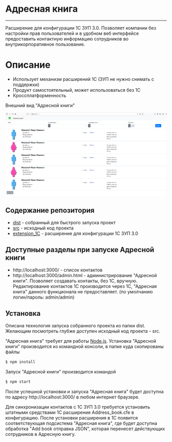 # Адресная книга
---
Расширение для конфигурации 1С ЗУП 3.0. Позволяет компании без настройки прав пользователей и в удобном веб интерфейсе предоставить контактную информацию сотрудников во внутрикорпоративное пользование. 
# Описание
- Использует механизм расширений 1С (ЗУП не нужно снимать с поддержки)
- Продукт самостоятельный, может использоваться без 1С
- Кроссплатформенность

Внешний вид "Адресной книги"

![Alt-текст](https://github.com/AlexeyGitH/AddressBook/blob/master/img_readme/01.png?raw=true "Внешний вид")

## Содержание репозитория

* [dist](https://github.com/AlexeyGitH/AddressBook/releases/download/0.1/dist.zip) - собранный для быстрого запуска проект
* [src](https://github.com/AlexeyGitH/AddressBook) - исходный код проекта
* [extension_1С](https://github.com/AlexeyGitH/AddressBook/blob/master/extension_1%D0%A1/Address_book.cfe) - расширение для конфигурации 1С ЗУП 3.0

## Доступные разделы при запуске Адресной книги
* http://localhost:3000/ - список контактов
* http://localhost:3000/admin.html - администрирование "Адресной книги". Позволяет создавать контакты, без 1С, вручную. Редактирование контактов 1С производится через 1С, "Адресная книга" данного функционала не предоставляет. (по умолчанию логин/пароль: admin/admin)



## Установка
Описана технология запуска собранного проекта из папки dist. Желающим посмотреть глубже доступен исходный код проекта - src.

"Адресная книга" требует для работы [Node.js](https://nodejs.org/).
Установка "Адресной книги" производится из командной консоли, в папке куда скопированы файлы
```sh
$ npm install
```
Запуск "Адресной книги" производится командой
```sh
$ npm start
```
После успешной установки и запуска "Адресная книга" будет доступна по адресу http://localhost:3000/ в любом интернет браузере.

Для синхронизации контактов c 1С ЗУП 3.0 требуется установить штатными средствами 1С расширение Address_book.cfe в конфигурацию. После установки расширения в 1С появится соответствующая подсистема "Адресная книга", где будет доступна обработка "Add book отправка JSON", которая перенесет действующих сотрудников в Адресную книгу.